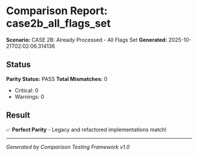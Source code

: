 # Comparison Report: case2b_all_flags_set
**Scenario:** CASE 2B: Already Processed - All Flags Set
**Generated:** 2025-10-21T02:02:06.314136

## Status
**Parity Status:** PASS
**Total Mismatches:** 0
  - Critical: 0
  - Warnings: 0

## Result
✅ **Perfect Parity** - Legacy and refactored implementations match!

---
*Generated by Comparison Testing Framework v1.0*